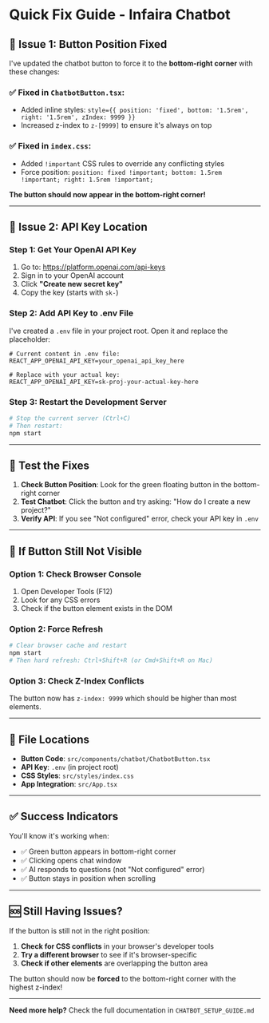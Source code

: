 # Quick Fix Guide - Infaira Chatbot

## 🔧 Issue 1: Button Position Fixed

I've updated the chatbot button to force it to the **bottom-right corner** with these changes:

### ✅ Fixed in `ChatbotButton.tsx`:
- Added inline styles: `style={{ position: 'fixed', bottom: '1.5rem', right: '1.5rem', zIndex: 9999 }}`
- Increased z-index to `z-[9999]` to ensure it's always on top

### ✅ Fixed in `index.css`:
- Added `!important` CSS rules to override any conflicting styles
- Force position: `position: fixed !important; bottom: 1.5rem !important; right: 1.5rem !important;`

**The button should now appear in the bottom-right corner!**

---

## 🔑 Issue 2: API Key Location

### Step 1: Get Your OpenAI API Key
1. Go to: https://platform.openai.com/api-keys
2. Sign in to your OpenAI account
3. Click **"Create new secret key"**
4. Copy the key (starts with `sk-`)

### Step 2: Add API Key to .env File
I've created a `.env` file in your project root. Open it and replace the placeholder:

```env
# Current content in .env file:
REACT_APP_OPENAI_API_KEY=your_openai_api_key_here

# Replace with your actual key:
REACT_APP_OPENAI_API_KEY=sk-proj-your-actual-key-here
```

### Step 3: Restart the Development Server
```bash
# Stop the current server (Ctrl+C)
# Then restart:
npm start
```

---

## 🧪 Test the Fixes

1. **Check Button Position**: Look for the green floating button in the bottom-right corner
2. **Test Chatbot**: Click the button and try asking: "How do I create a new project?"
3. **Verify API**: If you see "Not configured" error, check your API key in `.env`

---

## 🐛 If Button Still Not Visible

### Option 1: Check Browser Console
1. Open Developer Tools (F12)
2. Look for any CSS errors
3. Check if the button element exists in the DOM

### Option 2: Force Refresh
```bash
# Clear browser cache and restart
npm start
# Then hard refresh: Ctrl+Shift+R (or Cmd+Shift+R on Mac)
```

### Option 3: Check Z-Index Conflicts
The button now has `z-index: 9999` which should be higher than most elements.

---

## 📍 File Locations

- **Button Code**: `src/components/chatbot/ChatbotButton.tsx`
- **API Key**: `.env` (in project root)
- **CSS Styles**: `src/styles/index.css`
- **App Integration**: `src/App.tsx`

---

## ✅ Success Indicators

You'll know it's working when:
- ✅ Green button appears in bottom-right corner
- ✅ Clicking opens chat window
- ✅ AI responds to questions (not "Not configured" error)
- ✅ Button stays in position when scrolling

---

## 🆘 Still Having Issues?

If the button is still not in the right position:

1. **Check for CSS conflicts** in your browser's developer tools
2. **Try a different browser** to see if it's browser-specific
3. **Check if other elements** are overlapping the button area

The button should now be **forced** to the bottom-right corner with the highest z-index!

---

**Need more help?** Check the full documentation in `CHATBOT_SETUP_GUIDE.md`
